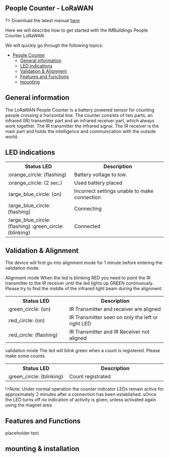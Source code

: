 ## People Counter - LoRaWAN

?> Download the latest manual <a href="./pdf/IMB - 11 - IMBUILDINGS - People Counter - LoRaWAN - Manual v1.5.pdf">here</a>

Here we will describe how to get started with the IMBuildings People Counter LoRaWAN.

We will quickly go through the following topics:
- [People Counter](#People-Counter---LoRaWAN)
  - [General information](#General-information)
  - [LED indications](#LED-indications)
  - [Validation & Alignment](#Validation-&-Alignment)
  - [Features and Functions](#Features-and-Functions)
  - [mounting](#mounting)

## General information

The LoRaWAN People Counter is a battery powered sensor for counting people crossing a horizontal line. The counter consists of two parts, an infrared (IR) transmitter part and an infrared receiver part, which always work together. 
The IR transmitter the infrared signal. 
The IR receiver is the main part and holds the intelligence and communication with the outside world.

## LED indications
<table>
<tr><th width="300">Status LED</th><th width="600">Description</th></tr>
<tr><td>:orange_circle: (flashing)</td><td>Battery voltage to low.</td></tr>
<tr><td>:orange_circle: (2 sec.)</td><td>Used battery placed</td></tr>
<tr><td>:large_blue_circle: (on)</td><td>Incorrect settings unable to make connection</td></tr>
<tr><td>:large_blue_circle: (flashing)</td><td>Connecting</td></tr>
<tr><td>:large_blue_circle: (flashing) :green_circle: (blinking)</td><td>Connected</td>
</table>

## Validation & Alignment
The device will first go into alignment mode for 1 minute before entering the validation mode.
 
Alignment mode
When the led is blinking RED you need to point the IR transmitter to the IR receiver until the led lights up GREEN continuously.
Please try to find the middle of the infrared light beam during the alignment.

<table>
<tr><th width="300">Status LED</th><th width="600">Description</th></tr>
<tr><td>:green_circle: (on)</td><td>IR Transmitter and receiver are aligned</td>
<tr><td>:red_circle: (on)</td><td>IR Transmitter seen on only the left or right LED</td>
<tr><td>:red_circle: (flashing)</td><td>IR Transmitter and IR Receiver not aligned</td>
</table>

validation mode
The led will blink green when a count is registered.
Please make some counts.

<table>
<tr><th width="300">Status LED</th><th width="600">Description</th></tr>
<tr><td>:green_circle: (blinking)</td><td>Count registrated</td>
</table>

!>Note: Under normal operation the counter indicator LEDs remain active for approximately 2 minutes after a connection has been established.
sOnce the LED turns off no indication of activity is given, unless activated again using the magnet area.

## Features and Functions

placeholder text

## mounting & installation

